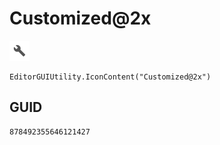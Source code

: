 # Customized@2x
![](/img/Customized@2x.png)

``` CSharp
EditorGUIUtility.IconContent("Customized@2x")
```
## GUID
```
878492355646121427
```
